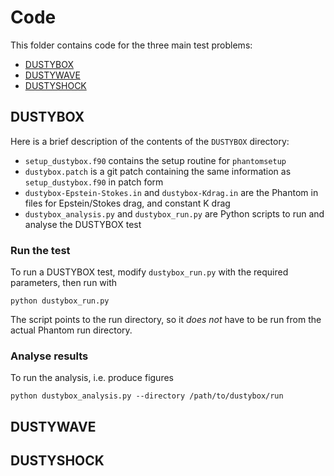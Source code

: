 Code
====

This folder contains code for the three main test problems:

+ [DUSTYBOX](##DUSTYBOX)
+ [DUSTYWAVE](##DUSTYWAVE)
+ [DUSTYSHOCK](##DUSTYSHOCK)

DUSTYBOX
--------

Here is a brief description of the contents of the `DUSTYBOX` directory:

- `setup_dustybox.f90` contains the setup routine for `phantomsetup`
- `dustybox.patch` is a git patch containing the same information as
  `setup_dustybox.f90` in patch form
- `dustybox-Epstein-Stokes.in` and `dustybox-Kdrag.in` are the Phantom in files
  for Epstein/Stokes drag, and constant K drag
- `dustybox_analysis.py` and `dustybox_run.py` are Python scripts to run and
  analyse the DUSTYBOX test

### Run the test

To run a DUSTYBOX test, modify `dustybox_run.py` with the required parameters, then run with 

```
python dustybox_run.py
```

The script points to the run directory, so it *does not* have to be run from the actual Phantom run directory.

### Analyse results

To run the analysis, i.e. produce figures

```
python dustybox_analysis.py --directory /path/to/dustybox/run
```

DUSTYWAVE
---------

DUSTYSHOCK
----------
